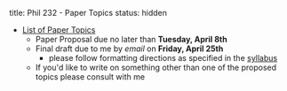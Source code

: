 title: Phil 232 - Paper Topics
status: hidden

- [List of Paper Topics](https://www.dropbox.com/s/lo32mi05vearasy/ModernPaperTopics.pdf)
    + Paper Proposal due no later than __Tuesday, April 8th__
    + Final draft due to me by _email_ on __Friday, April 25th__
        * please follow formatting directions as specified in the [syllabus](|filename|/pdfs/phil232/ModernSyllabus.pdf)
    + If you'd like to write on something other than one of the proposed topics please consult with me